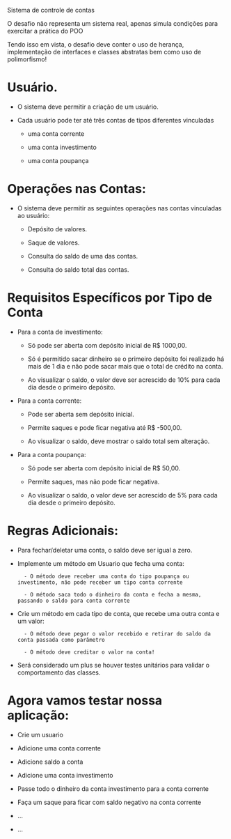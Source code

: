 Sistema de controle de contas

O desafio não representa um sistema real, apenas simula condições para exercitar a prática do POO

Tendo isso em vista, o desafio deve conter o uso de herança, implementação de interfaces e classes abstratas bem como uso de polimorfismo!

# Usuário.

- O sistema deve permitir a criação de um usuário.

- Cada usuário pode ter até três contas de tipos diferentes vinculadas

    - uma conta corrente 

    - uma conta investimento

    - uma conta poupança

# Operações nas Contas:

- O sistema deve permitir as seguintes operações nas contas vinculadas ao usuário:

    - Depósito de valores. 

    - Saque de valores.

    - Consulta do saldo de uma das contas.

    - Consulta do saldo total das contas.

# Requisitos Específicos por Tipo de Conta

- Para a conta de investimento:

    - Só pode ser aberta com depósito inicial de R$ 1000,00.

    - Só é permitido sacar dinheiro se o primeiro depósito foi realizado há mais de 1 dia e não pode sacar mais que o total de crédito na conta.

    - Ao visualizar o saldo, o valor deve ser acrescido de 10% para cada dia desde o primeiro depósito.

- Para a conta corrente:

    - Pode ser aberta sem depósito inicial.

    - Permite saques e pode ficar negativa até R$ -500,00.

    - Ao visualizar o saldo, deve mostrar o saldo total sem alteração.

- Para a conta poupança:

    - Só pode ser aberta com depósito inicial de R$ 50,00.

    - Permite saques, mas não pode ficar negativa.

    - Ao visualizar o saldo, o valor deve ser acrescido de 5% para cada dia desde o primeiro depósito.

# Regras Adicionais:

- Para fechar/deletar uma conta, o saldo deve ser igual a zero.

- Implemente um método em Usuario que fecha uma conta:

        - O método deve receber uma conta do tipo poupança ou investimento, não pode receber um tipo conta corrente

        - O método saca todo o dinheiro da conta e fecha a mesma, passando o saldo para conta corrente

- Crie um método em cada tipo de conta, que recebe uma outra conta e um valor: 

        - O método deve pegar o valor recebido e retirar do saldo da conta passada como parâmetro

        - O método deve creditar o valor na conta!

- Será considerado um plus se houver testes unitários para validar o comportamento das classes.

    


# Agora vamos testar nossa aplicação: 

   
- Crie um usuario

   
- Adicione uma conta corrente

   
- Adicione saldo a conta

   
- Adicione uma conta investimento

   
- Passe todo o dinheiro da conta investimento para a conta corrente

   
- Faça um saque para ficar com saldo negativo na conta corrente

   
- ...

   
- ...